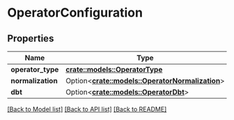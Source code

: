 # OperatorConfiguration

## Properties

Name | Type | Description | Notes
------------ | ------------- | ------------- | -------------
**operator_type** | [**crate::models::OperatorType**](OperatorType.md) |  | 
**normalization** | Option<[**crate::models::OperatorNormalization**](OperatorNormalization.md)> |  | [optional]
**dbt** | Option<[**crate::models::OperatorDbt**](OperatorDbt.md)> |  | [optional]

[[Back to Model list]](../README.md#documentation-for-models) [[Back to API list]](../README.md#documentation-for-api-endpoints) [[Back to README]](../README.md)


